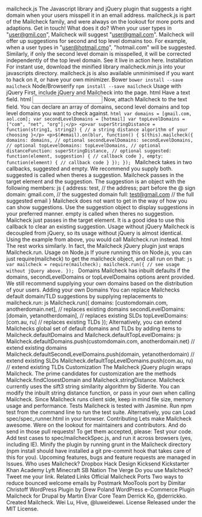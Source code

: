 mailcheck.js The Javascript library and jQuery plugin that suggests a right domain when your users misspell it in an email address. mailcheck.js is part of the Mailcheck family, and were always on the lookout for more ports and adaptions. Get in touch! What does it do? When your user types in "user@gmil.con", Mailcheck will suggest "user@gmail.com". Mailcheck will offer up suggestions for second and top level domains too. For example, when a user types in "user@hotmail.cmo", "hotmail.com" will be suggested. Similarly, if only the second level domain is misspelled, it will be corrected independently of the top level domain. See it live in action here. Installation For instant use, download the minified library mailcheck.min.js into your javascripts directory. mailcheck.js is also available unminimised if you want to hack on it, or have your own minimizer. Bower ``` bower install --save mailcheck ``` Node/Browserify ``` npm install --save mailcheck ``` Usage with jQuery First, include jQuery and Mailcheck into the page. html <script src="jquery.min.js"></script> <script src="mailcheck.min.js"></script> Have a text field. html <input id="email" name="email" type="email" /> Now, attach Mailcheck to the text field. You can declare an array of domains, second level domains and top level domains you want to check against. ```html var domains = [gmail.com, aol.com]; var secondLevelDomains = [hotmail] var topLevelDomains = ["com", "net", "org"];</p> <p>var superStringDistance = function(string1, string2) { // a string distance algorithm of your choosing }</p> <p>$(#email).on(blur, function() { $(this).mailcheck({ domains: domains, // optional secondLevelDomains: secondLevelDomains, // optional topLevelDomains: topLevelDomains, // optional distanceFunction: superStringDistance, // optional suggested: function(element, suggestion) { // callback code }, empty: function(element) { // callback code } }); }); ``` Mailcheck takes in two callbacks, suggested and empty. We recommend you supply both. suggested is called when theres a suggestion. Mailcheck passes in the target element and the suggestion. The suggestion is an object with the following members: js { address: test, // the address; part before the @ sign domain: gmail.com, // the suggested domain full: test@gmail.com // the full suggested email } Mailcheck does not want to get in the way of how you can show suggestions. Use the suggestion object to display suggestions in your preferred manner. empty is called when theres no suggestion. Mailcheck just passes in the target element. It is a good idea to use this callback to clear an existing suggestion. Usage without jQuery Mailcheck is decoupled from jQuery, so its usage without jQuery is almost identical. Using the example from above, you would call Mailcheck.run instead. html <script> Mailcheck.run({ email: yourTextInput.value, domains: domains, // optional topLevelDomains: topLevelDomains, // optional secondLevelDomains: secondLevelDomains, // optional distanceFunction: superStringDistance, // optional suggested: function(suggestion) { // callback code }, empty: function() { // callback code } }); </script> The rest works similarly. In fact, the Mailcheck jQuery plugin just wraps Mailcheck.run. Usage on Node.js If youre running this on Node.js, you can just require(mailcheck) to get the mailcheck object, and call run on that: ```js var mailcheck = require(mailcheck); mailcheck.run({ // see usage without jQuery above. }); ``` Domains Mailcheck has inbuilt defaults if the domains, secondLevelDomains or topLevelDomains options arent provided. We still recommend supplying your own domains based on the distribution of your users. Adding your own Domains You can replace Mailchecks default domain/TLD suggestions by supplying replacements to mailcheck.run: js Mailcheck.run({ domains: [customdomain.com, anotherdomain.net], // replaces existing domains secondLevelDomains: [domain, yetanotherdomain], // replaces existing SLDs topLevelDomains: [com.au, ru] // replaces existing TLDs }); Alternatively, you can extend Mailchecks global set of default domains and TLDs by adding items to Mailcheck.defaultDomains and Mailcheck.defaultTopLevelDomains: js Mailcheck.defaultDomains.push(customdomain.com, anotherdomain.net) // extend existing domains Mailcheck.defaultSecondLevelDomains.push(domain, yetanotherdomain) // extend existing SLDs Mailcheck.defaultTopLevelDomains.push(com.au, ru) // extend existing TLDs Customization The Mailcheck jQuery plugin wraps Mailcheck. The prime candidates for customization are the methods Mailcheck.findClosestDomain and Mailcheck.stringDistance. Mailcheck currently uses the sift3 string similarity algorithm by Siderite. You can modify the inbuilt string distance function, or pass in your own when calling Mailcheck. Since Mailcheck runs client side, keep in mind file size, memory usage and performance. Tests Mailcheck is tested with Jasmine. Run npm test from the command line to run the test suite. Alternatively, you can Load spec/spec_runner.html in your browser. Contributing Lets make Mailcheck awesome. Were on the lookout for maintainers and contributors. And do send in those pull requests! To get them accepted, please: Test your code. Add test cases to spec/mailcheckSpec.js, and run it across browsers (yes, including IE). Minify the plugin by running grunt in the Mailcheck directory (npm install should have installed a git pre-commit hook that takes care of this for you). Upcoming features, bugs and feature requests are managed in Issues. Who uses Mailcheck? Dropbox Hack Design Kicksend Kickstarter Khan Academy Lyft Minecraft SB Nation The Verge Do you use Mailcheck? Tweet me your link. Related Links Official Mailcheck Ports Two ways to reduce bounced welcome emails by Postmark MooTools port by Dimitar Christoff WordPress Plugin by Drew Poland WordPress e-Commerce Plugin Mailcheck for Drupal by Martin Elvar Core Team Derrick Ko, @derrickko. Created Mailcheck. Wei Lu, Hive, @luweidewei. License Released under the MIT License.